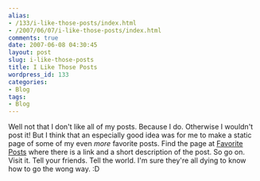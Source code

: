 ```yaml
---
alias:
- /133/i-like-those-posts/index.html
- /2007/06/07/i-like-those-posts/index.html
comments: true
date: 2007-06-08 04:30:45
layout: post
slug: i-like-those-posts
title: I Like Those Posts
wordpress_id: 133
categories:
- Blog
tags:
- Blog
---
```


Well not that I don't like all of my posts.  Because I do.  Otherwise I wouldn't post it!  But I think that an especially good idea was for me to make a static page of some of my even _more_ favorite posts.  Find the page at [Favorite Posts](http://www.goingthewongway.com/favorite-posts/) where there is a link and a short description of the post.  So go on.  Visit it.  Tell your friends.  Tell the world.  I'm sure they're all dying to know how to go the wong way.  :D
